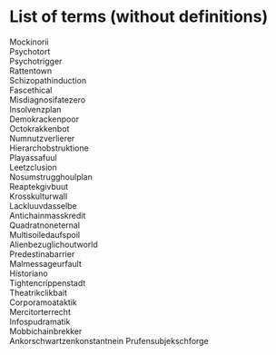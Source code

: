# List of terms (without definitions)
Mockinorii  
Psychotort  
Psychotrigger  
Rattentown  
Schizopathinduction  
Fascethical  
Misdiagnosifatezero  
Insolvenzplan  
Demokrackenpoor  
Octokrakkenbot  
Numnutzverlierer  
Hierarchobstruktione  
Playassafuul  
Leetzclusion  
Nosumstrugghoulplan  
Reaptekgivbuut  
Krosskulturwall  
Lackluuvdasselbe  
Antichainmasskredit  
Quadratnoneternal  
Multisoiledaufspoil  
Alienbezuglichoutworld  
Predestinabarrier  
Malmessageurfault  
Historiano  
Tightencrippenstadt  
Theatrikclikbait  
Corporamoataktik  
Mercitorterrecht  
Infospudramatik  
Mobbichainbrekker   
Ankorschwartzenkonstantnein
Prufensubjekschforge
